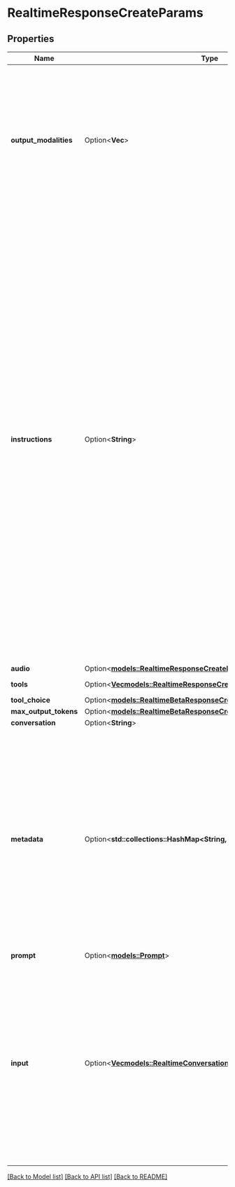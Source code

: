 # RealtimeResponseCreateParams

## Properties

Name | Type | Description | Notes
------------ | ------------- | ------------- | -------------
**output_modalities** | Option<**Vec<String>**> | The set of modalities the model used to respond, currently the only possible values are `[\\\"audio\\\"]`, `[\\\"text\\\"]`. Audio output always include a text transcript. Setting the output to mode `text` will disable audio output from the model.  | [optional]
**instructions** | Option<**String**> | The default system instructions (i.e. system message) prepended to model calls. This field allows the client to guide the model on desired responses. The model can be instructed on response content and format, (e.g. \"be extremely succinct\", \"act friendly\", \"here are examples of good responses\") and on audio behavior (e.g. \"talk quickly\", \"inject emotion into your voice\", \"laugh frequently\"). The instructions are not guaranteed to be followed by the model, but they provide guidance to the model on the desired behavior. Note that the server sets default instructions which will be used if this field is not set and are visible in the `session.created` event at the start of the session.  | [optional]
**audio** | Option<[**models::RealtimeResponseCreateParamsAudio**](RealtimeResponseCreateParams_audio.md)> |  | [optional]
**tools** | Option<[**Vec<models::RealtimeResponseCreateParamsToolsInner>**](RealtimeResponseCreateParams_tools_inner.md)> | Tools available to the model. | [optional]
**tool_choice** | Option<[**models::RealtimeBetaResponseCreateParamsToolChoice**](RealtimeBetaResponseCreateParams_tool_choice.md)> |  | [optional]
**max_output_tokens** | Option<[**models::RealtimeBetaResponseCreateParamsMaxOutputTokens**](RealtimeBetaResponseCreateParams_max_output_tokens.md)> |  | [optional]
**conversation** | Option<**String**> |  | [optional]
**metadata** | Option<**std::collections::HashMap<String, String>**> | Set of 16 key-value pairs that can be attached to an object. This can be useful for storing additional information about the object in a structured format, and querying for objects via API or the dashboard.  Keys are strings with a maximum length of 64 characters. Values are strings with a maximum length of 512 characters.  | [optional]
**prompt** | Option<[**models::Prompt**](Prompt.md)> |  | [optional]
**input** | Option<[**Vec<models::RealtimeConversationItem>**](RealtimeConversationItem.md)> | Input items to include in the prompt for the model. Using this field creates a new context for this Response instead of using the default conversation. An empty array `[]` will clear the context for this Response. Note that this can include references to items that previously appeared in the session using their id.  | [optional]

[[Back to Model list]](../README.md#documentation-for-models) [[Back to API list]](../README.md#documentation-for-api-endpoints) [[Back to README]](../README.md)


